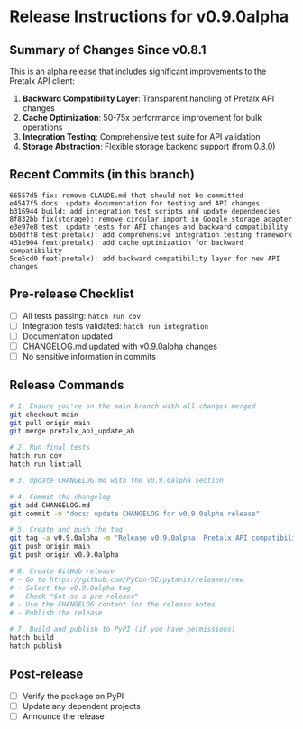 # Release Instructions for v0.9.0alpha

## Summary of Changes Since v0.8.1

This is an alpha release that includes significant improvements to the Pretalx API client:

1. **Backward Compatibility Layer**: Transparent handling of Pretalx API changes
2. **Cache Optimization**: 50-75x performance improvement for bulk operations
3. **Integration Testing**: Comprehensive test suite for API validation
4. **Storage Abstraction**: Flexible storage backend support (from 0.8.0)

## Recent Commits (in this branch)

```
66557d5 fix: remove CLAUDE.md that should not be committed
e4547f5 docs: update documentation for testing and API changes
b316944 build: add integration test scripts and update dependencies
8f832bb fix(storage): remove circular import in Google storage adapter
e3e97e8 test: update tests for API changes and backward compatibility
b50dff8 test(pretalx): add comprehensive integration testing framework
431e904 feat(pretalx): add cache optimization for backward compatibility
5ce5cd0 feat(pretalx): add backward compatibility layer for new API changes
```

## Pre-release Checklist

- [ ] All tests passing: `hatch run cov`
- [ ] Integration tests validated: `hatch run integration`
- [ ] Documentation updated
- [ ] CHANGELOG.md updated with v0.9.0alpha changes
- [ ] No sensitive information in commits

## Release Commands

```bash
# 1. Ensure you're on the main branch with all changes merged
git checkout main
git pull origin main
git merge pretalx_api_update_ah

# 2. Run final tests
hatch run cov
hatch run lint:all

# 3. Update CHANGELOG.md with the v0.9.0alpha section

# 4. Commit the changelog
git add CHANGELOG.md
git commit -m "docs: update CHANGELOG for v0.9.0alpha release"

# 5. Create and push the tag
git tag -a v0.9.0alpha -m "Release v0.9.0alpha: Pretalx API compatibility and performance improvements"
git push origin main
git push origin v0.9.0alpha

# 6. Create GitHub release
# - Go to https://github.com/PyCon-DE/pytanis/releases/new
# - Select the v0.9.0alpha tag
# - Check "Set as a pre-release"
# - Use the CHANGELOG content for the release notes
# - Publish the release

# 7. Build and publish to PyPI (if you have permissions)
hatch build
hatch publish
```

## Post-release

- [ ] Verify the package on PyPI
- [ ] Update any dependent projects
- [ ] Announce the release
